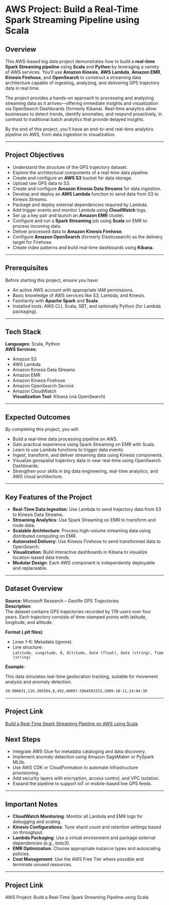# AWS Project: Build a Real-Time Spark Streaming Pipeline using Scala

## Overview

This AWS-based big data project demonstrates how to build a **real-time Spark Streaming pipeline** using **Scala** and **Python** by leveraging a variety of AWS services. You'll use **Amazon Kinesis**, **AWS Lambda**, **Amazon EMR**, **Kinesis Firehose**, and **OpenSearch** to construct a streaming data architecture capable of ingesting, analyzing, and delivering GPS trajectory data in real time.

The project provides a hands-on approach to processing and analyzing streaming data as it arrives—offering immediate insights and visualization via OpenSearch Dashboards (formerly Kibana). Real-time analytics allow businesses to detect trends, identify anomalies, and respond proactively, in contrast to traditional batch analytics that provide delayed insights.

By the end of this project, you'll have an end-to-end real-time analytics pipeline on AWS, from data ingestion to visualization.

---

## Project Objectives

- Understand the structure of the GPS trajectory dataset.
- Explore the architectural components of a real-time data pipeline.
- Create and configure an **AWS S3** bucket for data storage.
- Upload raw GPS data to S3.
- Create and configure **Amazon Kinesis Data Streams** for data ingestion.
- Develop and deploy an **AWS Lambda** function to send data from S3 to Kinesis Streams.
- Package and deploy external dependencies required by Lambda.
- Add trigger events and monitor Lambda using **CloudWatch** logs.
- Set up a key pair and launch an **Amazon EMR** cluster.
- Configure and run a **Spark Streaming** job using **Scala** on EMR to process incoming data.
- Deliver processed data to **Amazon Kinesis Firehose**.
- Configure **Amazon OpenSearch** (formerly Elasticsearch) as the delivery target for Firehose.
- Create index patterns and build real-time dashboards using **Kibana**.

---

## Prerequisites

Before starting this project, ensure you have:

- An active AWS account with appropriate IAM permissions.
- Basic knowledge of AWS services like S3, Lambda, and Kinesis.
- Familiarity with **Apache Spark** and **Scala**.
- Installed tools: AWS CLI, Scala, SBT, and optionally Python (for Lambda packaging).

---

## Tech Stack

**Languages**: Scala, Python  
**AWS Services**:  
- Amazon S3  
- AWS Lambda  
- Amazon Kinesis Data Streams  
- Amazon EMR  
- Amazon Kinesis Firehose  
- Amazon OpenSearch Service  
- Amazon CloudWatch  
**Visualization Tool**: Kibana (via OpenSearch)

---

## Expected Outcomes

By completing this project, you will:

- Build a real-time data processing pipeline on AWS.
- Gain practical experience using Spark Streaming on EMR with Scala.
- Learn to use Lambda functions to trigger data events.
- Ingest, transform, and deliver streaming data using Kinesis components.
- Visualize geospatial trajectory data in near real-time using OpenSearch Dashboards.
- Strengthen your skills in big data engineering, real-time analytics, and AWS cloud architecture.

---

## Key Features of the Project

- **Real-Time Data Ingestion**: Use Lambda to send trajectory data from S3 to Kinesis Data Streams.
- **Streaming Analytics**: Use Spark Streaming on EMR to transform and route data.
- **Scalable Architecture**: Process high-volume streaming data using distributed computing on EMR.
- **Automated Delivery**: Use Kinesis Firehose to send transformed data to OpenSearch.
- **Visualization**: Build interactive dashboards in Kibana to visualize location-based data trends.
- **Modular Design**: Each AWS component is independently deployable and replaceable.

---

## Dataset Overview

**Source**: Microsoft Research – Geolife GPS Trajectories  
**Description**:  
The dataset contains GPS trajectories recorded by 178 users over four years. Each trajectory consists of time-stamped points with latitude, longitude, and altitude.

**Format (.plt files)**:
- Lines 1–6: Metadata (ignore).
- Line structure:  
  `Latitude, Longitude, 0, Altitude, Date (float), Date (string), Time (string)`

**Example**:

This data simulates real-time geolocation tracking, suitable for movement analysis and anomaly detection.
```bash
39.906631,116.385564,0,492,40097.5864583333,2009-10-11,14:04:30
```
---

## Project Link
[Build a Real-Time Spark Streaming Pipeline on AWS using Scala](https://www.projectpro.io/project-use-case/spark-streaming-aws-using-scala)

## Next Steps

- Integrate AWS Glue for metadata cataloging and data discovery.
- Implement anomaly detection using Amazon SageMaker or PySpark MLlib.
- Use AWS CDK or CloudFormation to automate infrastructure provisioning.
- Add security layers with encryption, access control, and VPC isolation.
- Expand the pipeline to support IoT or mobile-based live GPS feeds.

---

## Important Notes

- **CloudWatch Monitoring**: Monitor all Lambda and EMR logs for debugging and scaling.
- **Kinesis Configurations**: Tune shard count and retention settings based on throughput.
- **Lambda Packaging**: Use a virtual environment and package external dependencies (e.g., boto3).
- **EMR Optimization**: Choose appropriate instance types and autoscaling policies.
- **Cost Management**: Use the AWS Free Tier where possible and terminate unused resources.

---

## Project Link

AWS Project: Build a Real-Time Spark Streaming Pipeline using Scala
